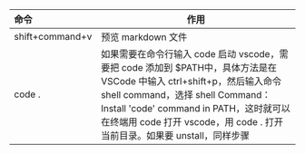  



| 命令              | 作用                                       |
| :-------------- | ---------------------------------------- |
| shift+command+v | 预览 markdown 文件                           |
| code .          | 如果需要在命令行输入 code 启动 vscode，需要把 code 添加到 $PATH中，具体方法是在 VSCode 中输入 ctrl+shift+p，然后输入命令 shell command，选择 shell Command：Install 'code' command in PATH，这时就可以在终端用 code 打开 vscode，用 code . 打开当前目录。如果要 unstall，同样步骤 |